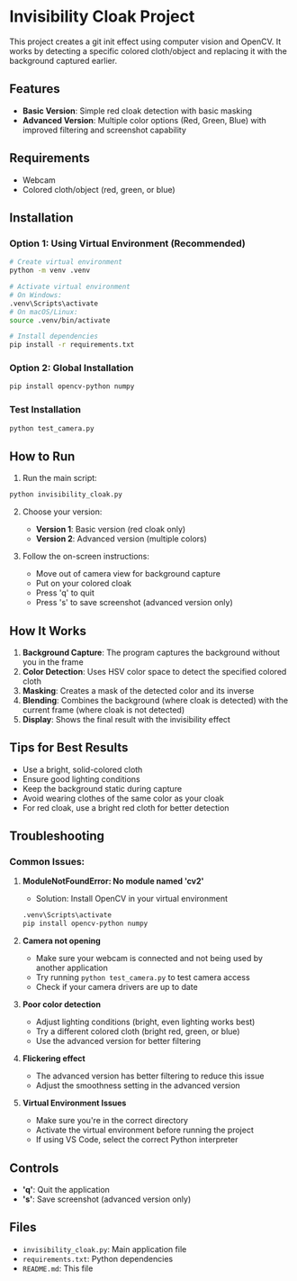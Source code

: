 # Invisibility Cloak Project

This project creates a git init effect using computer vision and OpenCV. It works by detecting a specific colored cloth/object and replacing it with the background captured earlier.

## Features

- **Basic Version**: Simple red cloak detection with basic masking
- **Advanced Version**: Multiple color options (Red, Green, Blue) with improved filtering and screenshot capability

## Requirements

- Webcam
- Colored cloth/object (red, green, or blue)

## Installation

### Option 1: Using Virtual Environment (Recommended)
```bash
# Create virtual environment
python -m venv .venv

# Activate virtual environment
# On Windows:
.venv\Scripts\activate
# On macOS/Linux:
source .venv/bin/activate

# Install dependencies
pip install -r requirements.txt
```

### Option 2: Global Installation
```bash
pip install opencv-python numpy
```

### Test Installation
```bash
python test_camera.py
```

## How to Run

1. Run the main script:
```bash
python invisibility_cloak.py
```

2. Choose your version:
   - **Version 1**: Basic version (red cloak only)
   - **Version 2**: Advanced version (multiple colors)

3. Follow the on-screen instructions:
   - Move out of camera view for background capture
   - Put on your colored cloak
   - Press 'q' to quit
   - Press 's' to save screenshot (advanced version only)

## How It Works

1. **Background Capture**: The program captures the background without you in the frame
2. **Color Detection**: Uses HSV color space to detect the specified colored cloth
3. **Masking**: Creates a mask of the detected color and its inverse
4. **Blending**: Combines the background (where cloak is detected) with the current frame (where cloak is not detected)
5. **Display**: Shows the final result with the invisibility effect

## Tips for Best Results

- Use a bright, solid-colored cloth
- Ensure good lighting conditions
- Keep the background static during capture
- Avoid wearing clothes of the same color as your cloak
- For red cloak, use a bright red cloth for better detection

## Troubleshooting

### Common Issues:

1. **ModuleNotFoundError: No module named 'cv2'**
   - Solution: Install OpenCV in your virtual environment
   ```bash
   .venv\Scripts\activate
   pip install opencv-python numpy
   ```

2. **Camera not opening**
   - Make sure your webcam is connected and not being used by another application
   - Try running `python test_camera.py` to test camera access
   - Check if your camera drivers are up to date

3. **Poor color detection**
   - Adjust lighting conditions (bright, even lighting works best)
   - Try a different colored cloth (bright red, green, or blue)
   - Use the advanced version for better filtering

4. **Flickering effect**
   - The advanced version has better filtering to reduce this issue
   - Adjust the smoothness setting in the advanced version

5. **Virtual Environment Issues**
   - Make sure you're in the correct directory
   - Activate the virtual environment before running the project
   - If using VS Code, select the correct Python interpreter

## Controls

- **'q'**: Quit the application
- **'s'**: Save screenshot (advanced version only)

## Files

- `invisibility_cloak.py`: Main application file
- `requirements.txt`: Python dependencies
- `README.md`: This file
